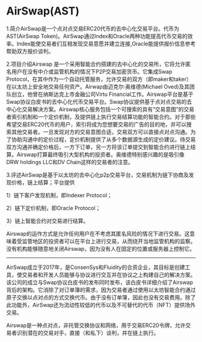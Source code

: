 # AirSwap(AST)

1.简介AirSwap是一个点对点交易ERC20代币的去中心化交易平台。代币为AST(AirSwap Token)。AirSwap通过Index和Oracle两种功能提高代币交易的效率。Index能使交易者们互相发现交易意愿并建立连接,Oracle能提供报价信息参考帮助双方报价谈判。

2.项目介绍Airswap 是一个采用智能合约搭建的去中心化的交易所，它将允许匿名用户在没有中介或监管机构的情况下P2P交易加密货币。它集成Swap Protocol，在其中作为一个自动托管服务，允许交易的双方（即maker和taker）在以太坊上安全地交易任何资产。Airwap由迈克尔·奥维德(Michael Oved)及其团队创立，他曾在纳斯达克上市金融公司Virtu Financial工作。Airswap平台是基于Swap协议白皮书的去中心化代币交易平台。Swap协议提供基于点对点交易的去中心化交易解决方案。Airswap核心服务包括一个可搜索的具有“交易意图”的交易者索引机制和一个定价机制，及提供链上执行交易结算功能的智能合约。对于那些希望交易ERC20代币的用户，索引将成为您想要交易的广告的目的地，并可以搜索其他交易者。一旦发现对方的交易意图合适，交易双方可以直接点对点沟通。为了协助沟通中的定价过程，定价机制提供了从多个数据源生成的定价建议。待交易双方沟通并确定价格后，一方下订单，另一方将该订单提交到智能合约进行链上结算。Airswap打算最终吸引大型机构的投资者。奥维德特别感兴趣的是吸引像DRW holdings LLC和DV Chain这样的交易者的注意。

3.评述AirSwap是基于以太坊的去中心化p2p交易平台，交易机制为链下协商及发现价格，链上结算；平台提供

1）链下客户发现机制，即Indexer Protocol；

2）链下定价机制，即Oracle Protocol；

3）链上智能合约对交易进行结算。

Airswap的运作方式是允许任何用户在不考虑其匿名风险的情况下进行交易。这意味着受监管地区的投资者可以在平台上进行交易，从而绕开当地监管机构的监察。没有机构能够随意地关闭Airswap，因为没有人在固定的位置或服务器上控制它。

---
AirSwap成立于2017年，是ConsenSys和Fluidity的合资企业，其目标是创建工具，使交易者和开发人员能够与协议进行交互并在协议之上构建自己的解决方案。该公司的成立与Swap协议白皮书的发布同时发布，该白皮书详细介绍了Airswap背后的架构。它消除了对订单簿的需求，因为交易者通过使用以太坊智能合约通过原子交换以点对点的方式交换代币。由于没有订单簿，因此也没有交易费用。除了此功能外，AirSwap还为流动性较低的代币以及不可替代的代币（NFT）提供场外交易。

Airswap是一种点对点，非托管交换协议和网络，用于交易ERC20令牌，允许交易者识别潜在的交易对手，直接（和私下）谈判，并在链上执行。

